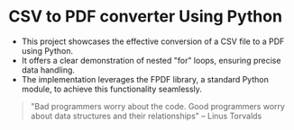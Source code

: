 # CSV to PDF converter Using Python

* This project showcases the effective conversion of a CSV file to a PDF using Python. 
* It offers a clear demonstration of nested "for" loops, ensuring precise data handling. 
* The implementation leverages the FPDF library, a standard Python module, to achieve this functionality seamlessly.
> "Bad programmers worry about the code. Good programmers worry about data structures and their relationships" – Linus Torvalds
